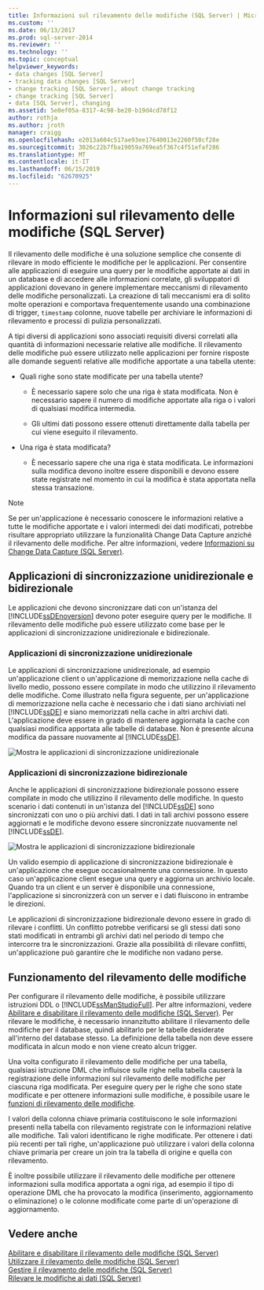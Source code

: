 ```yaml
---
title: Informazioni sul rilevamento delle modifiche (SQL Server) | Microsoft Docs
ms.custom: ''
ms.date: 06/13/2017
ms.prod: sql-server-2014
ms.reviewer: ''
ms.technology: ''
ms.topic: conceptual
helpviewer_keywords:
- data changes [SQL Server]
- tracking data changes [SQL Server]
- change tracking [SQL Server], about change tracking
- change tracking [SQL Server]
- data [SQL Server], changing
ms.assetid: 5e0ef05a-8317-4c98-be20-b19d4cd78f12
author: rothja
ms.author: jroth
manager: craigg
ms.openlocfilehash: e2013a604c517ae93ee17640013e2260f50cf28e
ms.sourcegitcommit: 3026c22b7fba19059a769ea5f367c4f51efaf286
ms.translationtype: MT
ms.contentlocale: it-IT
ms.lasthandoff: 06/15/2019
ms.locfileid: "62670925"
---
```

# <a name="about-change-tracking-sql-server"></a>Informazioni sul rilevamento delle modifiche (SQL Server)
  Il rilevamento delle modifiche è una soluzione semplice che consente di rilevare in modo efficiente le modifiche per le applicazioni. Per consentire alle applicazioni di eseguire una query per le modifiche apportate ai dati in un database e di accedere alle informazioni correlate, gli sviluppatori di applicazioni dovevano in genere implementare meccanismi di rilevamento delle modifiche personalizzati. La creazione di tali meccanismi era di solito molte operazioni e comportava frequentemente usando una combinazione di trigger, `timestamp` colonne, nuove tabelle per archiviare le informazioni di rilevamento e processi di pulizia personalizzati.  
  
 A tipi diversi di applicazioni sono associati requisiti diversi correlati alla quantità di informazioni necessarie relative alle modifiche. Il rilevamento delle modifiche può essere utilizzato nelle applicazioni per fornire risposte alle domande seguenti relative alle modifiche apportate a una tabella utente:  
  
-   Quali righe sono state modificate per una tabella utente?  
  
    -   È necessario sapere solo che una riga è stata modificata. Non è necessario sapere il numero di modifiche apportate alla riga o i valori di qualsiasi modifica intermedia.  
  
    -   Gli ultimi dati possono essere ottenuti direttamente dalla tabella per cui viene eseguito il rilevamento.  
  
-   Una riga è stata modificata?  
  
    -   È necessario sapere che una riga è stata modificata. Le informazioni sulla modifica devono inoltre essere disponibili e devono essere state registrate nel momento in cui la modifica è stata apportata nella stessa transazione.  
  
> [!NOTE]  
>  Se per un'applicazione è necessario conoscere le informazioni relative a tutte le modifiche apportate e i valori intermedi dei dati modificati, potrebbe risultare appropriato utilizzare la funzionalità Change Data Capture anziché il rilevamento delle modifiche. Per altre informazioni, vedere [Informazioni su Change Data Capture &#40;SQL Server&#41;](../track-changes/about-change-data-capture-sql-server.md).  
  
## <a name="one-way-and-two-way-synchronization-applications"></a>Applicazioni di sincronizzazione unidirezionale e bidirezionale  
 Le applicazioni che devono sincronizzare dati con un'istanza del [!INCLUDE[ssDEnoversion](../../includes/ssdenoversion-md.md)] devono poter eseguire query per le modifiche. Il rilevamento delle modifiche può essere utilizzato come base per le applicazioni di sincronizzazione unidirezionale e bidirezionale.  
  
### <a name="one-way-synchronization-applications"></a>Applicazioni di sincronizzazione unidirezionale  
 Le applicazioni di sincronizzazione unidirezionale, ad esempio un'applicazione client o un'applicazione di memorizzazione nella cache di livello medio, possono essere compilate in modo che utilizzino il rilevamento delle modifiche. Come illustrato nella figura seguente, per un'applicazione di memorizzazione nella cache è necessario che i dati siano archiviati nel [!INCLUDE[ssDE](../../includes/ssde-md.md)] e siano memorizzati nella cache in altri archivi dati. L'applicazione deve essere in grado di mantenere aggiornata la cache con qualsiasi modifica apportata alle tabelle di database. Non è presente alcuna modifica da passare nuovamente al [!INCLUDE[ssDE](../../includes/ssde-md.md)].  
  
 ![Mostra le applicazioni di sincronizzazione unidirezionale](../../database-engine/media/one-waysync.gif "Mostra le applicazioni di sincronizzazione unidirezionale")  
  
### <a name="two-way-synchronization-applications"></a>Applicazioni di sincronizzazione bidirezionale  
 Anche le applicazioni di sincronizzazione bidirezionale possono essere compilate in modo che utilizzino il rilevamento delle modifiche. In questo scenario i dati contenuti in un'istanza del [!INCLUDE[ssDE](../../includes/ssde-md.md)] sono sincronizzati con uno o più archivi dati. I dati in tali archivi possono essere aggiornati e le modifiche devono essere sincronizzate nuovamente nel [!INCLUDE[ssDE](../../includes/ssde-md.md)].  
  
 ![Mostra le applicazioni di sincronizzazione bidirezionale](../../database-engine/media/two-waysync.gif "Mostra le applicazioni di sincronizzazione bidirezionale")  
  
 Un valido esempio di applicazione di sincronizzazione bidirezionale è un'applicazione che esegue occasionalmente una connessione. In questo caso un'applicazione client esegue una query e aggiorna un archivio locale. Quando tra un client e un server è disponibile una connessione, l'applicazione si sincronizzerà con un server e i dati fluiscono in entrambe le direzioni.  
  
 Le applicazioni di sincronizzazione bidirezionale devono essere in grado di rilevare i conflitti. Un conflitto potrebbe verificarsi se gli stessi dati sono stati modificati in entrambi gli archivi dati nel periodo di tempo che intercorre tra le sincronizzazioni. Grazie alla possibilità di rilevare conflitti, un'applicazione può garantire che le modifiche non vadano perse.  
  
## <a name="how-change-tracking-works"></a>Funzionamento del rilevamento delle modifiche  
 Per configurare il rilevamento delle modifiche, è possibile utilizzare istruzioni DDL o [!INCLUDE[ssManStudioFull](../../includes/ssmanstudiofull-md.md)]. Per altre informazioni, vedere [Abilitare e disabilitare il rilevamento delle modifiche &#40;SQL Server&#41;](../track-changes/enable-and-disable-change-tracking-sql-server.md). Per rilevare le modifiche, è necessario innanzitutto abilitare il rilevamento delle modifiche per il database, quindi abilitarlo per le tabelle desiderate all'interno del database stesso. La definizione della tabella non deve essere modificata in alcun modo e non viene creato alcun trigger.  
  
 Una volta configurato il rilevamento delle modifiche per una tabella, qualsiasi istruzione DML che influisce sulle righe nella tabella causerà la registrazione delle informazioni sul rilevamento delle modifiche per ciascuna riga modificata. Per eseguire query per le righe che sono state modificate e per ottenere informazioni sulle modifiche, è possibile usare le [funzioni di rilevamento delle modifiche](/sql/relational-databases/system-functions/change-tracking-functions-transact-sql).  
  
 I valori della colonna chiave primaria costituiscono le sole informazioni presenti nella tabella con rilevamento registrate con le informazioni relative alle modifiche. Tali valori identificano le righe modificate. Per ottenere i dati più recenti per tali righe, un'applicazione può utilizzare i valori della colonna chiave primaria per creare un join tra la tabella di origine e quella con rilevamento.  
  
 È inoltre possibile utilizzare il rilevamento delle modifiche per ottenere informazioni sulla modifica apportata a ogni riga, ad esempio il tipo di operazione DML che ha provocato la modifica (inserimento, aggiornamento o eliminazione) o le colonne modificate come parte di un'operazione di aggiornamento.  
  
## <a name="see-also"></a>Vedere anche  
 [Abilitare e disabilitare il rilevamento delle modifiche &#40;SQL Server&#41;](../track-changes/enable-and-disable-change-tracking-sql-server.md)   
 [Utilizzare il rilevamento delle modifiche &#40;SQL Server&#41;](../track-changes/work-with-change-tracking-sql-server.md)   
 [Gestire il rilevamento delle modifiche &#40;SQL Server&#41;](../track-changes/manage-change-tracking-sql-server.md)   
 [Rilevare le modifiche ai dati &#40;SQL Server&#41;](../track-changes/track-data-changes-sql-server.md)  
  
  
